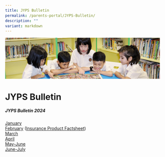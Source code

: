 ```yaml
---
title: JYPS Bulletin
permalink: /parents-portal/JYPS-Bulletin/
description: ""
variant: markdown
---
```

![](/images/banner.gif)

JYPS Bulletin
=============

##### JYPS Bulletin 2024

[January](/files/January_Bulletin_2024_Final.pdf) <br>
[February](/files/February_Bulletin_2024_FINAL.pdf) ([Insurance Product Factsheet](/files/Product_Fact_Sheet_Year_2024.pdf)) <br>
[March](/files/March_Bulletin_2024_FINAL.pdf)<br>
[April](/files/April_Bulletin_2024_FINAL.pdf)<br>
[May-June](/files/May_June_Bulletin_2024_FINAL.pdf)<br>
[June-July](/files/June_July_Bulletin_2024_Final.pdf)